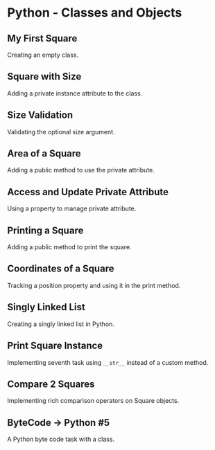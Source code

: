 # Python - Classes and Objects

## My First Square
Creating an empty class.

## Square with Size
Adding a private instance attribute to the class.

## Size Validation
Validating the optional size argument.

## Area of a Square
Adding a public method to use the private attribute.

## Access and Update Private Attribute
Using a property to manage private attribute.

## Printing a Square
Adding a public method to print the square.

## Coordinates of a Square
Tracking a position property and using it in the print method.

## Singly Linked List
Creating a singly linked list in Python.

## Print Square Instance
Implementing seventh task using `__str__` instead of a custom method.

## Compare 2 Squares
Implementing rich comparison operators on Square objects.

## ByteCode -> Python #5
A Python byte code task with a class.
